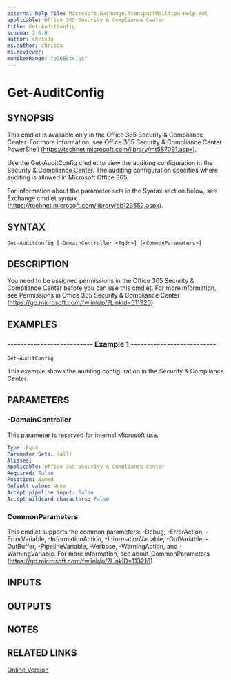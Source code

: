```yaml
---
external help file: Microsoft.Exchange.TransportMailflow-Help.xml
applicable: Office 365 Security & Compliance Center
title: Get-AuditConfig
schema: 2.0.0
author: chrisda
ms.author: chrisda
ms.reviewer:
monikerRange: "o365scc-ps"
---
```


# Get-AuditConfig

## SYNOPSIS
This cmdlet is available only in the Office 365 Security & Compliance Center. For more information, see Office 365 Security & Compliance Center PowerShell (https://technet.microsoft.com/library/mt587091.aspx).

Use the Get-AuditConfig cmdlet to view the auditing configuration in the Security & Compliance Center. The auditing configuration specifies where auditing is allowed in Microsoft Office 365.

For information about the parameter sets in the Syntax section below, see Exchange cmdlet syntax (https://technet.microsoft.com/library/bb123552.aspx).

## SYNTAX

```
Get-AuditConfig [-DomainController <Fqdn>] [<CommonParameters>]
```

## DESCRIPTION
You need to be assigned permissions in the Office 365 Security & Compliance Center before you can use this cmdlet. For more information, see Permissions in Office 365 Security & Compliance Center (https://go.microsoft.com/fwlink/p/?LinkId=511920).

## EXAMPLES

### -------------------------- Example 1 --------------------------
```
Get-AuditConfig
```

This example shows the auditing configuration in the Security & Compliance Center.

## PARAMETERS

### -DomainController
This parameter is reserved for internal Microsoft use.

```yaml
Type: Fqdn
Parameter Sets: (All)
Aliases:
Applicable: Office 365 Security & Compliance Center
Required: False
Position: Named
Default value: None
Accept pipeline input: False
Accept wildcard characters: False
```

### CommonParameters
This cmdlet supports the common parameters: -Debug, -ErrorAction, -ErrorVariable, -InformationAction, -InformationVariable, -OutVariable, -OutBuffer, -PipelineVariable, -Verbose, -WarningAction, and -WarningVariable. For more information, see about_CommonParameters (https://go.microsoft.com/fwlink/p/?LinkID=113216).

## INPUTS

###  

## OUTPUTS

###  

## NOTES

## RELATED LINKS

[Online Version](https://technet.microsoft.com/library/251598e2-fd69-4b78-816c-d0e60ee9bede.aspx)
